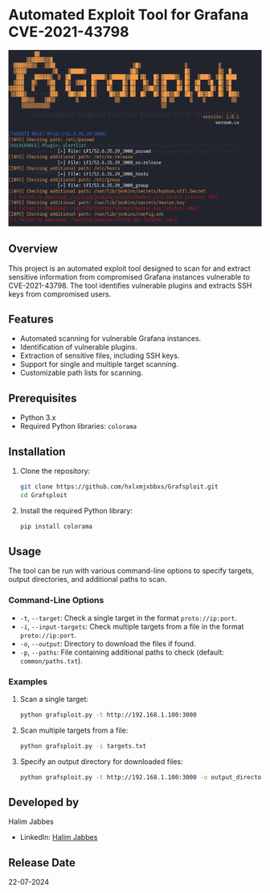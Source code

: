 # Automated Exploit Tool for Grafana CVE-2021-43798
![Preview](image.png)

## Overview

This project is an automated exploit tool designed to scan for and extract sensitive information from compromised Grafana instances vulnerable to CVE-2021-43798. The tool identifies vulnerable plugins and extracts SSH keys from compromised users.

## Features

- Automated scanning for vulnerable Grafana instances.
- Identification of vulnerable plugins.
- Extraction of sensitive files, including SSH keys.
- Support for single and multiple target scanning.
- Customizable path lists for scanning.

## Prerequisites

- Python 3.x
- Required Python libraries: `colorama`

## Installation

1. Clone the repository:
    ```sh
    git clone https://github.com/hxlxmjxbbxs/Grafsploit.git
    cd Grafsploit
    ```

2. Install the required Python library:
    ```sh
    pip install colorama
    ```

## Usage

The tool can be run with various command-line options to specify targets, output directories, and additional paths to scan.

### Command-Line Options

- `-t`, `--target`: Check a single target in the format `proto://ip:port`.
- `-i`, `--input-targets`: Check multiple targets from a file in the format `proto://ip:port`.
- `-o`, `--output`: Directory to download the files if found.
- `-p`, `--paths`: File containing additional paths to check (default: `common/paths.txt`).

### Examples

1. Scan a single target:
    ```sh
    python grafsploit.py -t http://192.168.1.100:3000
    ```

2. Scan multiple targets from a file:
    ```sh
    python grafsploit.py -i targets.txt
    ```

3. Specify an output directory for downloaded files:
    ```sh
    python grafsploit.py -t http://192.168.1.100:3000 -o output_directory
    ```

## Developed by

Halim Jabbes

- LinkedIn: [Halim Jabbes](https://www.linkedin.com/in/hxlxmj)

## Release Date

22-07-2024
